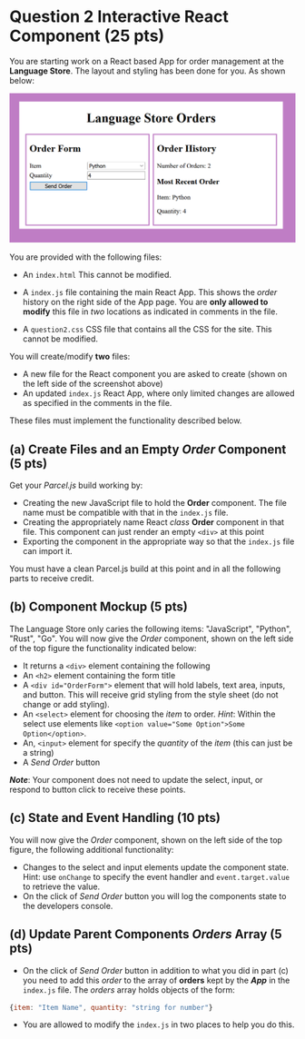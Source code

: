 # Question 2 Interactive React Component (25 pts)

You are starting work on a React based App for order management at the **Language Store**. The layout and styling has been done for you. As shown below:

![Order App](screenshot1.png)

You are provided with the following files:

* An `index.html` This cannot be modified.

* A `index.js` file containing the main React App. This shows the *order* history on the right side of the App page. You are **only allowed to modify** this file in *two* locations as indicated in comments in the file.

* A `question2.css` CSS file that contains all the CSS for the site. This cannot be modified.

You will create/modify **two** files:

* A new file for the React component you are asked to create (shown on the left side of the screenshot above)
* An updated `index.js` React App, where only limited changes are allowed as specified in the comments in the file.

These files must implement the functionality described below.

## (a) Create Files and an Empty *Order* Component (5 pts)

Get your *Parcel.js* build working by:

* Creating the new JavaScript file to hold the **Order** component. The file name must be compatible with that in the `index.js` file.
* Creating the appropriately name React *class* **Order** component in that file. This component can just render an empty `<div>` at this point
* Exporting the component in the appropriate way so that the `index.js` file can import it.

You must have a clean Parcel.js build at this point and in all the following parts to receive credit.

## (b) Component Mockup (5 pts)

The Language Store only caries the following items: "JavaScript", "Python", "Rust", "Go".
You will now give the *Order* component, shown on the left side of the top figure the functionality indicated below:

* It returns a `<div>` element containing the following
* An `<h2>` element containing the form title
* A `<div id="OrderForm">` element that will hold labels, text area, inputs, and button. This will receive grid styling from the style sheet (do not change or add styling).
* An `<select>` element for choosing the *item* to order. *Hint*: Within the select use elements like `<option value="Some Option">Some Option</option>`.
* An, `<input>` element for specify the *quantity* of the *item* (this can just be a string)
* A *Send Order* button

***Note***: Your component does not need to update the select, input, or respond to button click to receive these points.

## (c) State and Event Handling (10 pts)

You will now give the *Order* component, shown on the left side of the top figure, the following additional functionality:

* Changes to the select and input elements update the component state. Hint: use `onChange` to specify the event handler and `event.target.value` to retrieve the value.
* On the click of *Send Order* button you will log the components state to the developers console.

## (d) Update Parent Components *Orders* Array (5 pts)

* On the click of *Send Order* button in addition to what you did in part (c) you need to add this *order* to the array of **orders** kept by the ***App*** in the `index.js` file. The *orders* array holds objects of the form:

```javascript
{item: "Item Name", quantity: "string for number"}
```

* You are allowed to modify the `index.js` in two places to help you do this.

